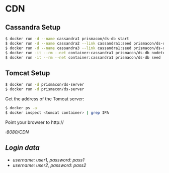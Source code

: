# CDN

## Cassandra Setup

```bash
$ docker run -d --name cassandra1 prismacon/ds-db start
$ docker run -d --name cassandra2 --link cassandra1:seed prismacon/ds-db start seed
$ docker run -d --name cassandra3 --link cassandra1:seed prismacon/ds-db start seed
$ docker run -it --rm --net container:cassandra1 prismacon/ds-db nodetool status
$ docker run -it --rm --net container:cassandra1 prismacon/ds-db seed
```

## Tomcat Setup

```bash
$ docker run -d prismacon/ds-server
$ docker run -d prismacon/ds-server
```
Get the address of the Tomcat server:

```bash
$ docker ps -a
$ docker inspect <tomcat container> | grep IPA
```

Point your browser to http://<address>:8080/CDN


## Login data

* username: user1, password: pass1
* username: user2, password: pass2
